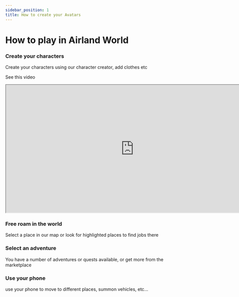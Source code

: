 ```yaml
---
sidebar_position: 1
title: How to create your Avatars
---
```


# How to play in Airland World


### Create your characters
Create your characters using our character creator, add clothes etc

See this video

<!-- <iframe width="800" height="600" src="https://www.youtube.com/embed/ycfeP7qZMoE?si=LfEXASURjtojAIJZ" title="YouTube video player" frameborder="0" allow="accelerometer; autoplay; clipboard-write; encrypted-media; gyroscope; picture-in-picture; web-share" referrerpolicy="strict-origin-when-cross-origin" allowfullscreen="true"></iframe> -->


<iframe src="https://www.youtube.com/embed/ycfeP7qZMoE?si=LfEXASURjtojAIJZ"  allowfullscreen="true"
style="width: 800px;height: 400px;"></iframe>


### Free roam in the world
Select a place in our map or look for highlighted places to find jobs there

### Select an adventure
You have a number of adventures or quests available, or get more from the marketplace

### Use your phone
use your phone to move to different places, summon vehicles, etc...




